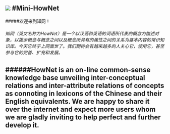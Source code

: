 ![](http://www.keenage.com/images/HowNet_Logo.gif) 
#Mini-HowNet
---
#####欢迎来到知网！
######  知网（英文名称为HowNet）是一个以汉语和英语的词语所代表的概念为描述对象，以揭示概念与概念之间以及概念所具有的属性之间的关系为基本内容的常识知识库。今天它终于上网面世了。我们期待会有越来越多的人关心它，使用它，甚至参与它的完善、扩充和发展。
######HowNet is an on-line common-sense knowledge base unveiling inter-conceptual relations and inter-attribute relations of concepts as connoting in lexicons of the Chinese and their English equivalents. We are happy to share it over the internet and expect more users whom we are gladly inviting to help perfect and further develop it.
---
